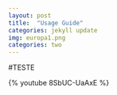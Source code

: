```yaml
---
layout: post
title:  "Usage Guide"
categories: jekyll update
img: europa1.png
categories: two
---
```


#TESTE

{% youtube 8SbUC-UaAxE %}
